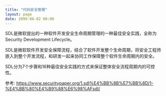 ```yaml
---
title: "代码安全管理"
layout: page
date: 2099-06-02 00:00
---
```


SDL是微软提出的一种软件开发安全生命周期管理的一种最佳安全实践，全称为Security Development Lifecycle。

SDL是微软软件开发安全保障流程，结合了软件开发整个生命周期，将安全工程师嵌入到整个开发流程，和研发一起来协同工作保障整个软件生命周期内的安全。

SDL分为7个步骤和16种最佳安全实践的方式来保证整体安全流程周期内的可控性。

参考: https://www.securitypaper.org/1.sdl%E4%BB%8B%E7%BB%8D/1-%E4%BB%80%E4%B9%88%E6%98%AFsdl/